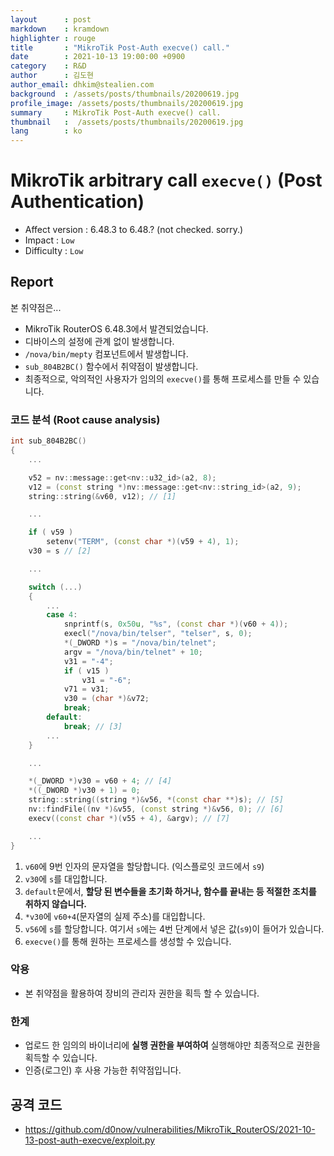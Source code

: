 ```yaml
---
layout		: post
markdown	: kramdown
highlighter	: rouge
title		: "MikroTik Post-Auth execve() call."
date		: 2021-10-13 19:00:00 +0900
category	: R&D
author		: 김도현
author_email: dhkim@stealien.com
background	: /assets/posts/thumbnails/20200619.jpg
profile_image: /assets/posts/thumbnails/20200619.jpg
summary		: MikroTik Post-Auth execve() call.
thumbnail	:  /assets/posts/thumbnails/20200619.jpg
lang        : ko
---
```


# MikroTik arbitrary call `execve()` (Post Authentication)
- Affect version : 6.48.3 to 6.48.? (not checked. sorry.)
- Impact : `Low`
- Difficulty : `Low`

## Report

본 취약점은...
- MikroTik RouterOS 6.48.3에서 발견되었습니다.
- 디바이스의 설정에 관계 없이 발생합니다.
- `/nova/bin/mepty` 컴포넌트에서 발생합니다.
- `sub_804B2BC()` 함수에서 취약점이 발생합니다.
- 최종적으로, 악의적인 사용자가 임의의 `execve()`를 통해 프로세스를 만들 수 있습니다.

### 코드 분석 (Root cause analysis)
```c++
int sub_804B2BC()
{
    ...

    v52 = nv::message::get<nv::u32_id>(a2, 8);
    v12 = (const string *)nv::message::get<nv::string_id>(a2, 9);
    string::string(&v60, v12); // [1]

    ...

    if ( v59 )
        setenv("TERM", (const char *)(v59 + 4), 1);
    v30 = s // [2]

    ...

    switch (...)
    {
        ...
        case 4:
            snprintf(s, 0x50u, "%s", (const char *)(v60 + 4));
            execl("/nova/bin/telser", "telser", s, 0);
            *(_DWORD *)s = "/nova/bin/telnet";
            argv = "/nova/bin/telnet" + 10;
            v31 = "-4";
            if ( v15 )
                v31 = "-6";
            v71 = v31;
            v30 = (char *)&v72;
            break;
        default:
            break; // [3]
        ...
    }

    ...

    *(_DWORD *)v30 = v60 + 4; // [4]
    *((_DWORD *)v30 + 1) = 0;
    string::string((string *)&v56, *(const char **)s); // [5]
    nv::findFile((nv *)&v55, (const string *)&v56, 0); // [6]
    execv((const char *)(v55 + 4), &argv); // [7]

    ...
}
```
1. `v60`에 9번 인자의 문자열을 할당합니다. (익스플로잇 코드에서 `s9`)
2. `v30`에 `s`를 대입합니다.
3. `default`문에서, **할당 된 변수들을 초기화 하거나, 함수를 끝내는 등 적절한 조치를 취하지 않습니다.**
4. `*v30`에 `v60+4`(문자열의 실제 주소)를 대입합니다.
5. `v56`에 `s`를 할당합니다. 여기서 `s`에는 4번 단계에서 넣은 값(`s9`)이 들어가 있습니다.
6. `execve()`를 통해 원하는 프로세스를 생성할 수 있습니다.

### 악용
- 본 취약점을 활용하여 장비의 관리자 권한을 획득 할 수 있습니다.

### 한계
- 업로드 한 임의의 바이너리에 **실행 권한을 부여하여** 실행해야만 최종적으로 권한을 획득할 수 있습니다.
- 인증(로그인) 후 사용 가능한 취약점입니다.

## 공격 코드
- https://github.com/d0now/vulnerabilities/MikroTik_RouterOS/2021-10-13-post-auth-execve/exploit.py
